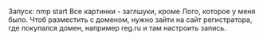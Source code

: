 Запуск: nmp start
Все картинки - заглшуки, кроме Лого, которое у меня было.
Чтоб разместить с доменом, нужно зайти на сайт регистратора, где покупался домен, например reg.ru и там настроить запись. 
